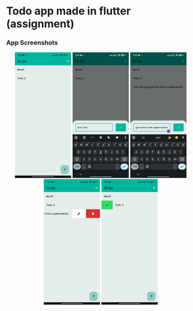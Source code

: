 # Todo app made in flutter (assignment)
### App Screenshots
<p align="center">
  <img src="https://github.com/soumilj94/flutter-todo-test/blob/main/demo/home_screen.jpg" alt="Image 1" width="150" />
  <img src="https://github.com/soumilj94/flutter-todo-test/blob/main/demo/add_todo.jpg" alt="Image 2" width="150" />
  <img src="https://github.com/soumilj94/flutter-todo-test/blob/main/demo/todo_edit.jpg" alt="Image 3" width="150" />
  <img src="https://github.com/soumilj94/flutter-todo-test/blob/main/demo/todo_delete.jpg" alt="Image 4" width="150" />
  <img src="https://github.com/soumilj94/flutter-todo-test/blob/main/demo/todo_status.jpg" alt="Image 5" width="150" />
</p>

